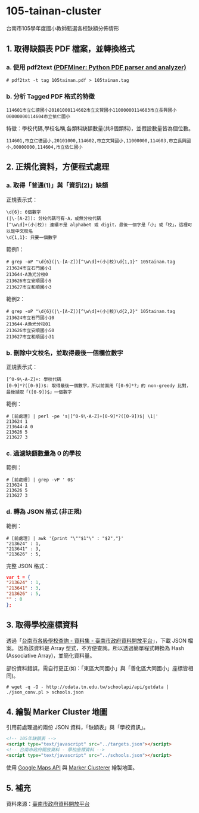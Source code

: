 # 105-tainan-cluster
台南市105學年度國小教師甄選各校缺額分佈情形

## 1. 取得缺額表 PDF 檔案，並轉換格式
### a. 使用 pdf2text [(PDFMiner: Python PDF parser and analyzer)](http://www.unixuser.org/~euske/python/pdfminer/)
```
# pdf2txt -t tag 105tainan.pdf > 105tainan.tag
```
### b. 分析 Tagged PDF 格式的特徵
```
114601市立仁德國小20101000114602市立文賢國小11000000114603市立長興國小00000000114604市立依仁國小
```
特徵：學校代碼,學校名稱,各類科缺額數量(共8個類科)，並假設數量皆為個位數。
```
114601,市立仁德國小,20101000,114602,市立文賢國小,11000000,114603,市立長興國小,00000000,114604,市立依仁國小
```

## 2. 正規化資料，方便程式處理
### a. 取得「普通(1)」與「資訊(2)」缺額
正規表示式：
```
\d{6}: 6個數字
(|\-[A-Z]): 分校代碼可有-A，或無分校代碼
[^\w\d]+(小|校): 連續不是 alphabet 或 digit，最後一個字是「小」或「校」，這裡可以是中文校名
\d{1,1}: 只要一個數字
```

範例1：
```
# grep -oP "\d{6}(|\-[A-Z])[^\w\d]+(小|校)\d{1,1}" 105tainan.tag
213624市立石門國小1
213644-A漁光分校0
213626市立安順國小5
213627市立和順國小3
```

範例2：
```
# grep -oP "\d{6}(|\-[A-Z])[^\w\d]+(小|校)\d{2,2}" 105tainan.tag
213624市立石門國小10
213644-A漁光分校01
213626市立安順國小50
213627市立和順國小31
```

### b. 刪除中文校名，並取得最後一個欄位數字
正規表示式：
```
[^0-9\-A-Z]+: 學校代碼
[0-9]*?([0-9])$: 取得最後一個數字，所以前面用「[0-9]*?」的 non-greedy 比對，最後擷取「([0-9])$」一個數字
```

範例：
```
# [前處理] | perl -pe 's|[^0-9\-A-Z]+[0-9]*?([0-9])$| \1|'
213624 1
213644-A 0
213626 5
213627 3
```

### c. 過濾缺額數量為 0 的學校
範例：
```
# [前處理] | grep -vP ' 0$'
213624 1
213626 5
213627 3
```

### d. 轉為 JSON 格式 (非正規)
範例：
```
# [前處理] | awk '{print "\""$1"\" : "$2","}'
"213624" : 1,
"213641" : 3,
"213626" : 5,
```

完整 JSON 格式：
```json
var t = {
"213624" : 1,
"213641" : 3,
"213626" : 5,
"" : 0
};
```

## 3. 取得學校座標資料
透過「[台南市各級學校查詢 - 資料集 - 臺南市政府資料開放平台](http://data.tainan.gov.tw/dataset/school-queries)」，下載 JSON 檔案。
因為該資料是 Array 型式，不方便查詢。所以透過簡單程式轉換為 Hash (Associative Array)，並簡化資料量。

部份資料錯誤，需自行更正(如：「東區大同國小」與「善化區大同國小」座標皆相同)。
```
# wget -q -O - http://odata.tn.edu.tw/schoolapi/api/getdata | ./json_conv.pl > schools.json
```

## 4. 繪製 Marker Cluster 地圖
引用前處理過的兩份 JSON 資料，「缺額表」與「學校資訊」。
```html
<!-- 105年缺額表 -->
<script type="text/javascript" src="../targets.json"></script>
<!-- 台南市政府開放資料 - 學校座標資料 -->
<script type="text/javascript" src="../schools.json"></script>
```
使用 [Google Maps API](https://developers.google.com/maps/) 與 [Marker Clusterer](https://github.com/googlemaps/js-marker-clusterer) 繪製地圖。

## 5. 補充
資料來源：[臺南市政府資料開放平台](http://data.tainan.gov.tw/specification)

